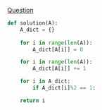 [Question](https://app.codility.com/programmers/lessons/2-arrays/odd_occurrences_in_array/)

```python
def solution(A):
    A_dict = {} 
    
    for i in range(len(A)):
        A_dict[A[i]] = 0

    for i in range(len(A)):
        A_dict[A[i]] += 1

    for i in A_dict:
        if A_dict[i]%2 == 1:

    return i
```